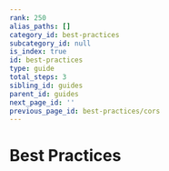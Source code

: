 ```yaml
---
rank: 250
alias_paths: []
category_id: best-practices
subcategory_id: null
is_index: true
id: best-practices
type: guide
total_steps: 3
sibling_id: guides
parent_id: guides
next_page_id: ''
previous_page_id: best-practices/cors
---
```


# Best Practices
